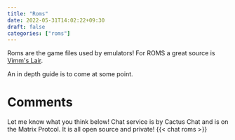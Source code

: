 ```yaml
---
title: "Roms"
date: 2022-05-31T14:02:22+09:30
draft: false
categories: ["roms"]
---
```


Roms are the game files used by emulators! For ROMS a great source is [Vimm's Lair](https://vimm.net/?p=vault).

An in depth guide is to come at some point.

# Comments
Let me know what you think below! Chat service is by Cactus Chat and is on the Matrix Protcol. It is all open source and private!
{{< chat roms >}}